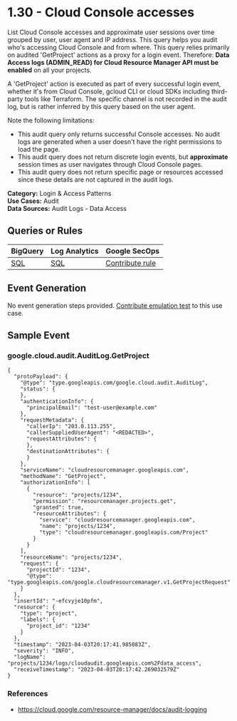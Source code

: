 # 1.30 - Cloud Console accesses
List Cloud Console accesses and approximate user sessions over time grouped by
user, user agent and IP address. This query helps you audit who's accessing
Cloud Console and from where. This query relies primarily on audited 'GetProject'
actions as a proxy for a login event. Therefore:
**Data Access logs (ADMIN_READ) for Cloud Resource Manager API must be enabled**
on all your projects.

A 'GetProject' action is executed as part of every successful login event,
whether it's from Cloud Console, gcloud CLI or cloud SDKs including third-party
tools like Terraform. The specific channel is not recorded in the audit log, but is
rather inferred by this query based on the user agent.

Note the following limitations:
- This audit query only returns successful Console accesses. No audit logs are
generated when a user doesn't have the right permissions to load the page.
- This audit query does not return discrete login events, but **approximate**
session times as user navigates through Cloud Console pages.
- This audit query does not return specific page or resources accessed since these
details are not captured in the audit logs.


**Category:** Login & Access Patterns
</br>
**Use Cases:** Audit
</br>
**Data Sources:** Audit Logs - Data Access
</br>



## Queries or Rules
BigQuery | Log Analytics | Google SecOps
--- | --- | ---
[SQL](../../backends/bigquery/sql/1_30_console_accesses.sql) | [SQL](../../backends/log_analytics/sql/1_30_console_accesses.sql) | [Contribute rule](../../CONTRIBUTING.md)

## Event Generation
No event generation steps provided. [Contribute emulation test](../../CONTRIBUTING.md) to this use case.

## Sample Event


### google.cloud.audit.AuditLog.GetProject
```
{
  "protoPayload": {
    "@type": "type.googleapis.com/google.cloud.audit.AuditLog",
    "status": {
    },
    "authenticationInfo": {
      "principalEmail": "test-user@example.com"
    },
    "requestMetadata": {
      "callerIp": "203.0.113.255",
      "callerSuppliedUserAgent": "<REDACTED>",
      "requestAttributes": {
      },
      "destinationAttributes": {
      }
    },
    "serviceName": "cloudresourcemanager.googleapis.com",
    "methodName": "GetProject",
    "authorizationInfo": [
      {
        "resource": "projects/1234",
        "permission": "resourcemanager.projects.get",
        "granted": true,
        "resourceAttributes": {
          "service": "cloudresourcemanager.googleapis.com",
          "name": "projects/1234",
          "type": "cloudresourcemanager.googleapis.com/Project"
        }
      }
    ],
    "resourceName": "projects/1234",
    "request": {
      "projectId": "1234",
      "@type": "type.googleapis.com/google.cloudresourcemanager.v1.GetProjectRequest"
    }
  },
  "insertId": "-efcvyje10pfm",
  "resource": {
    "type": "project",
    "labels": {
      "project_id": "1234"
    }
  },
  "timestamp": "2023-04-03T20:17:41.985083Z",
  "severity": "INFO",
  "logName": "projects/1234/logs/cloudaudit.googleapis.com%2Fdata_access",
  "receiveTimestamp": "2023-04-03T20:17:42.269032579Z"
}
```



### References
- https://cloud.google.com/resource-manager/docs/audit-logging
    

